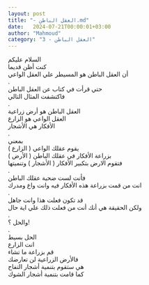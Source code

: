 ```yaml
---
layout: post
title: "- العقل الباطن.md"
date:   2024-07-21T00:00:01+03:00
author: "Mahmoud"
category: "3 - العقل الباطن"
---
```

السلام عليكم\
كنت أظن قديما\
أن العقل الباطن هو المسيطر علي العقل الواعي\
.\
حتي قرأت في كتاب عن العقل الباطن\
فاكتشفت المثال التالي\
.\
العقل الباطن هو أرض زراعية\
العقل الواعي هو الزارع\
الأفكار هي الأشجار\
.\
بمعني\
يقوم عقلك الواعي ( الزارع )\
بزراعة الأفكار في عقلك الباطن ( الأرض )\
فتقوم الارض بتكبير الأفكار ( الأشجار ) وتنميتها\
.\
فأنت لست ضحية عقلك الباطن\
انت من قمت بزراعة هذه الأفكار فيه وانت واع ومدرك\
.\
قد تكون فعلت هذا وانت جاهل\
ولكن الحقيقة هي أنك أنت من فعلت ذلك علي اية حال\
.\
والحل ؟!\
.\
الحل بسيط\
انت الزارع\
قم بزراعة ما تشاء\
فالأرض الزراعية لن تعارضك\
هي ستقوم بتنمية أشجار التفاح\
كما قامت بتنمية أشجار الشوك
